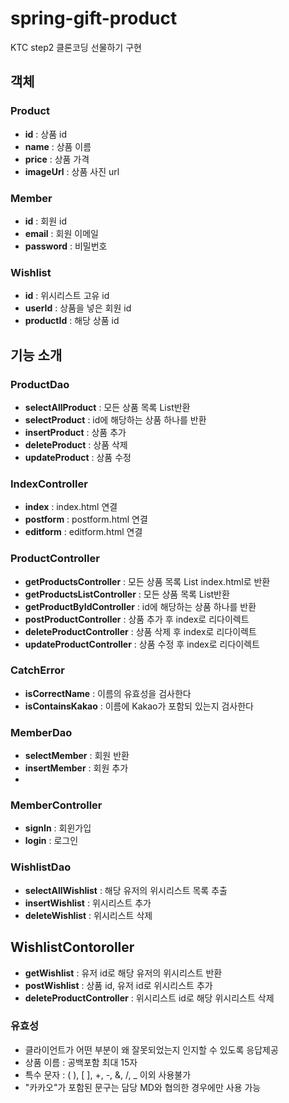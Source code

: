# spring-gift-product
KTC step2 클론코딩 선물하기 구현

## 객체
### Product
- **id** : 상품 id
- **name** : 상품 이름
- **price** : 상품 가격
- **imageUrl** : 상품 사진 url

### Member
- **id** : 회원 id
- **email** : 회원 이메일
- **password** : 비밀번호

### Wishlist
- **id** : 위시리스트 고유 id
- **userId** : 상품을 넣은 회원 id
- **productId** : 해당 상품 id

## 기능 소개
### ProductDao
- **selectAllProduct** : 모든 상품 목록 List반환
- **selectProduct** : id에 해당하는 상품 하나를 반환
- **insertProduct** : 상품 추가
- **deleteProduct** : 상품 삭제
- **updateProduct** : 상품 수정

### IndexController
- **index** : index.html 연결
- **postform** : postform.html 연결
- **editform** : editform.html 연결

### ProductController
- **getProductsController** : 모든 상품 목록 List index.html로 반환
- **getProductsListController** : 모든 상품 목록 List반환
- **getProductByIdController** : id에 해당하는 상품 하나를 반환
- **postProductController** : 상품 추가 후 index로 리다이렉트
- **deleteProductController** : 상품 삭제 후 index로 리다이렉트
- **updateProductController** : 상품 수정 후 index로 리다이렉트

### CatchError
- **isCorrectName** : 이름의 유효성을 검사한다
- **isContainsKakao** : 이름에 Kakao가 포함되 있는지 검사한다

### MemberDao
- **selectMember** : 회원 반환
- **insertMember** : 회원 추가
- 
### MemberController
- **signIn** : 회윈가입
- **login** : 로그인

### WishlistDao
- **selectAllWishlist** : 해당 유저의 위시리스트 목록 추출
- **insertWishlist** : 위시리스트 추가
- **deleteWishlist** : 위시리스트 삭제

## WishlistContoroller
- **getWishlist** : 유저 id로 해당 유저의 위시리스트 반환
- **postWishlist** : 상품 id, 유저 id로 위시리스트 추가
- **deleteProductController** : 위시리스트 id로 해당 위시리스트 삭제

### 유효성
- 클라이언트가 어떤 부분이 왜 잘못되었는지 인지할 수 있도록 응답제공
- 상품 이름 : 공백포함 최대 15자
- 특수 문자 : ( ), [ ], +, -, &, /, _ 이외 사용불가
- "카카오"가 포함된 문구는 담당 MD와 협의한 경우에만 사용 가능